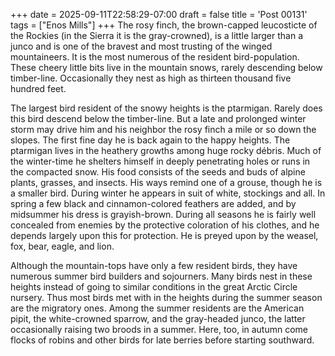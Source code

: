 +++
date = 2025-09-11T22:58:29-07:00
draft = false
title = 'Post 00131'
tags = ["Enos Mills"]
+++
The rosy finch, the brown-capped leucosticte of the Rockies (in the Sierra it is the gray-crowned), is a little larger than a junco and is one of the bravest and most trusting of the winged mountaineers. It is the most numerous of the resident bird-population. These cheery little bits live in the mountain snows, rarely descending below timber-line. Occasionally they nest as high as thirteen thousand five hundred feet.

The largest bird resident of the snowy heights is the ptarmigan. Rarely does this bird descend below the timber-line. But a late and prolonged winter storm may drive him and his neighbor the rosy finch a mile or so down the slopes. The first fine day he is back again to the happy heights. The ptarmigan lives in the heathery growths among huge rocky débris. Much of the winter-time he shelters himself in deeply penetrating holes or runs in the compacted snow. His food consists of the seeds and buds of alpine plants, grasses, and insects. His ways remind one of a grouse, though he is a smaller bird. During winter he appears in suit of white, stockings and all. In spring a few black and cinnamon-colored feathers are added, and by midsummer his dress is grayish-brown. During all seasons he is fairly well concealed from enemies by the protective coloration of his clothes, and he depends largely upon this for protection. He is preyed upon by the weasel, fox, bear, eagle, and lion.

Although the mountain-tops have only a few resident birds, they have numerous summer bird builders and sojourners. Many birds nest in these heights instead of going to similar conditions in the great Arctic Circle nursery. Thus most birds met with in the heights during the summer season are the migratory ones. Among the summer residents are the American pipit, the white-crowned sparrow, and the gray-headed junco, the latter occasionally raising two broods in a summer. Here, too, in autumn come flocks of robins and other birds for late berries before starting southward.
